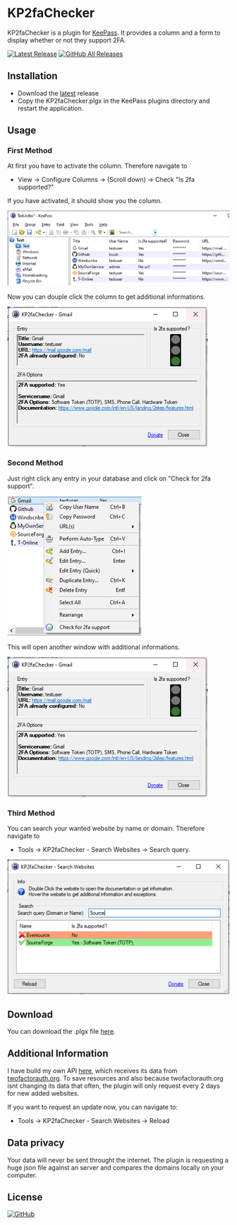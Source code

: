 # KP2faChecker
KP2faChecker is a plugin for [KeePass](http://keepass.info). It provides a column and a form to display whether or not they support 2FA.

[![Latest Release](https://img.shields.io/github/v/release/tiuub/KP2faChecker)](https://github.com/tiuub/KP2faChecker/releases/latest)
[![GitHub All Releases](https://img.shields.io/github/downloads/tiuub/KP2faChecker/total)](https://github.com/tiuub/KP2faChecker/releases/latest)

## Installation

 - Download the [latest](https://github.com/tiuub/KP2faChecker/releases/latest) release
 - Copy the KP2faChecker.plgx in the KeePass plugins directory and restart the application.


## Usage
### First Method

At first you have to activate the column. Therefore navigate to
 - View -> Configure Columns -> (Scroll down) -> Check "Is 2fa supported?"


If you have activated, it should show you the column.

![Column](Screenshots/screenshot-1.PNG)

Now you can douple click the column to get additional informations.

![Additional informations](Screenshots/screenshot-2.PNG)


### Second Method

Just right click any entry in your database and click on "Check for 2fa support". 

![Context Menu](Screenshots/screenshot-3.PNG)

This will open another window with additional informations.

![Additional informations](Screenshots/screenshot-2.PNG)


### Third Method

You can search your wanted website by name or domain. Therefore navigate to
- Tools -> KP2faChecker - Search Websites -> Search query.

![Search query](Screenshots/screenshot-4.PNG)


## Download

You can download the .plgx file [here](https://github.com/tiuub/KP2faChecker/releases/latest).


## Additional Information

I have build my own API [here](https://toasted.top/kp2fac/api/v1/get/all.php), which receives its data from [twofactorauth.org](https://twofactorauth.org/). 
To save resources and also because twofactorauth.org isnt changing its data that often, the plugin will only request every 2 days for new added websites. 

If you want to request an update now, you can navigate to:
- Tools -> KP2faChecker - Search Websites -> Reload


## Data privacy

Your data will never be sent throught the internet. The plugin is requesting a huge json file against an server and compares the domains locally on your computer.


## License

[![GitHub](https://img.shields.io/github/license/tiuub/KP2faChecker)](https://github.com/tiuub/KP2faChecker/blob/master/LICENSE)
